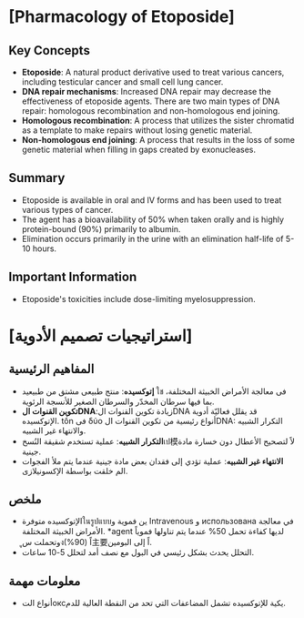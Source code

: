 # [Pharmacology of Etoposide]
## Key Concepts
* **Etoposide**: A natural product derivative used to treat various cancers, including testicular cancer and small cell lung cancer.
* **DNA repair mechanisms**: Increased DNA repair may decrease the effectiveness of etoposide agents. There are two main types of DNA repair: homologous recombination and non-homologous end joining.
* **Homologous recombination**: A process that utilizes the sister chromatid as a template to make repairs without losing genetic material.
* **Non-homologous end joining**: A process that results in the loss of some genetic material when filling in gaps created by exonucleases.

## Summary
* Etoposide is available in oral and IV forms and has been used to treat various types of cancer.
* The agent has a bioavailability of 50% when taken orally and is highly protein-bound (90%) primarily to albumin.
* Elimination occurs primarily in the urine with an elimination half-life of 5-10 hours.

## Important Information
* Etoposide's toxicities include dose-limiting myelosuppression.

# [استراتيجيات تصميم الأدوية]
## المفاهيم الرئيسية
* **إتوكسيده**: منتج طبیعی مشتق من طبیعید ใช فی معالجة الأمراض الخبيثة المختلفة، بما فيها سرطان المخدّر والسرطان الصغير للأنسجة الرئوية.
* **تکوین القنوات الDNA**:زیادة تکوین القنوات الDNA قد یقلل فعاليّة أدوية الإتوكسيده. tồn فی δύο أنواع رئيسیة من تکوین القنوات الDNA: التکرار الشبيه والانتهاء غير الشبيه.
* **التکرار الشبيه**: عملية تستخدم شقيقة النُسخเป模لاً لتصحيح الأعطال دون خسارة مادة جينية.
* **الانتهاء غير الشبيه**: عملية تؤدي إلى فقدان بعض مادة جينية عندما يتم ملأ الفجوات الم خلقت بواسطة الإکسونيلازی.

## ملخص
* الإتوكسيده متوفرةในรูปแบบين فموية و Intravenous و использована في معالجة الأمراض الخبيثة المختلفة.
*agent لديها كفاءة تحمل 50% عندما يتم تناولها فموياً وتحملت سูงاً (90%)主要اً إلى البومين.
* التحلل يحدث بشكل رئيسي في البول مع نصف أمد لتحلل 5-10 ساعات.

## معلومات مهمة
* أنواع التоксيكية للإتوكسيده تشمل المضاعفات التي تحد من النقطة العالية للدم.